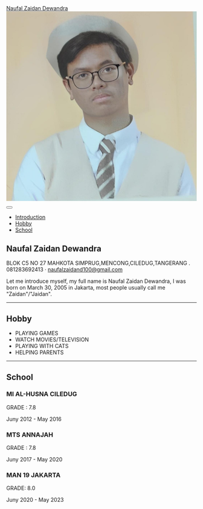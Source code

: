 <!DOCTYPE html>
<html lang="en">
    <head>
        <meta charset="utf-8" />
        <meta name="viewport" content="width=device-width, initial-scale=1, shrink-to-fit=no" />
        <meta name="description" content="" />
        <meta name="author" content="" />
        <title>Resume - Start Bootstrap Theme</title>
        <link rel="icon" type="image/x-icon" href="assets/img/favicon.ico" />
        <!-- Font Awesome icons (free version)-->
        <script src="https://use.fontawesome.com/releases/v6.3.0/js/all.js" crossorigin="anonymous"></script>
        <!-- Google fonts-->
        <link href="https://fonts.googleapis.com/css?family=Saira+Extra+Condensed:500,700" rel="stylesheet" type="text/css" />
        <link href="https://fonts.googleapis.com/css?family=Muli:400,400i,800,800i" rel="stylesheet" type="text/css" />
        <!-- Core theme CSS (includes Bootstrap)-->
        <link href="css/styles.css" rel="stylesheet" />
    </head>
    <body id="page-top">
        <!-- Navigation-->
        <nav class="navbar navbar-expand-lg navbar-dark bg-primary fixed-top" id="sideNav">
            <a class="navbar-brand js-scroll-trigger" href="#page-top">
                <span class="d-block d-lg-none">Naufal Zaidan Dewandra</span>
                <span class="d-none d-lg-block"><img class="img-fluid img-profile rounded-circle mx-auto mb-2" src="assets/img/profile.jpg" alt="..." /></span>
            </a>
            <button class="navbar-toggler" type="button" data-bs-toggle="collapse" data-bs-target="#navbarResponsive" aria-controls="navbarResponsive" aria-expanded="false" aria-label="Toggle navigation"><span class="navbar-toggler-icon"></span></button>
            <div class="collapse navbar-collapse" id="navbarResponsive">
                <ul class="navbar-nav">
                    <li class="nav-item"><a class="nav-link js-scroll-trigger" href="#introduction">Introduction</a></li>
                    <li class="nav-item"><a class="nav-link js-scroll-trigger" href="#hobby">Hobby</a></li>
                    <li class="nav-item"><a class="nav-link js-scroll-trigger" href="#School">School</a></li>
                </ul>
            </div>
        </nav>
        <!-- Page Content-->
        <div class="container-fluid p-0">
            <!-- Introduction-->
            <section class="resume-section" id="introduction">
                <div class="resume-section-content">
                    <h1 class="mb-0">
                        Naufal
                        <span class="text-primary">Zaidan</span>
                        Dewandra
                    </h1>
                    <div class="subheading mb-5">
                        BLOK C5 NO 27 MAHKOTA SIMPRUG,MENCONG,CILEDUG,TANGERANG . 081283692413 ·
                        <a href="naufalzaidand100@gmail.com">naufalzaidand100@gmail.com</a>
                    </div>
                    <p class="lead mb-5">Let me introduce myself, my full name is Naufal Zaidan Dewandra, I was born on March 30, 2005 in Jakarta, most people usually call me "Zaidan"/"Jaidan".</p>
                </div>
            </section>
            <hr class="m-0" />
            <!-- Hobby-->
            <section class="resume-section" id="hobby">
                <div class="resume-section-content">
                    <h2 class="mb-5">Hobby</h2>
                    <ul class="fa-ul mb-0">
                        <li>
                            <span class="fa-li"><i class="fas fa-check"></i></span>
                            PLAYING GAMES
                        </li>
                        <li>
                            <span class="fa-li"><i class="fas fa-check"></i></span>
                            WATCH MOVIES/TELEVISION
                        </li>
                        <li>
                            <span class="fa-li"><i class="fas fa-check"></i></span>
                            PLAYING WITH CATS
                        </li>
                        <li>
                            <span class="fa-li"><i class="fas fa-check"></i></span>
                            HELPING PARENTS
                        </li>
                    </ul>
                </div>
                </div>
            </section>
            <hr class="m-0" />
            <!-- School-->
            <section class="resume-section" id="School">
                <div class="resume-section-content">
                    <h2 class="mb-5">School</h2>
                    <div class="d-flex flex-column flex-md-row justify-content-between mb-5">
                        <div class="flex-grow-1">
                            <h3 class="mb-0">MI AL-HUSNA CILEDUG</h3>
                            <p>GRADE : 7.8</p>
                        </div>
                        <div class="flex-shrink-0"><span class="text-primary">Juny 2012 - May 2016</span></div>
                    </div>
                    <div class="d-flex flex-column flex-md-row justify-content-between mb-5">
                        <div class="flex-grow-1">
                            <h3 class="mb-0">MTS ANNAJAH</h3>
                            <p>GRADE : 7.8</p>
                        </div>
                        <div class="flex-shrink-0"><span class="text-primary">Juny 2017 - May 2020</span></div>
                    </div>
                    <div class="d-flex flex-column flex-md-row justify-content-between">
                        <div class="flex-grow-1">
                            <h3 class="mb-0">MAN 19 JAKARTA</h3>
                            <p>GRADE: 8.0</p>
                        </div>
                        <div class="flex-shrink-0"><span class="text-primary">Juny 2020 - May 2023</span></div>
                    </div>
                </div>
            </section>
        <!-- Bootstrap core JS-->
        <script src="https://cdn.jsdelivr.net/npm/bootstrap@5.2.3/dist/js/bootstrap.bundle.min.js"></script>
        <!-- Core theme JS-->
        <script src="js/scripts.js"></script>
    </body>
</html>
